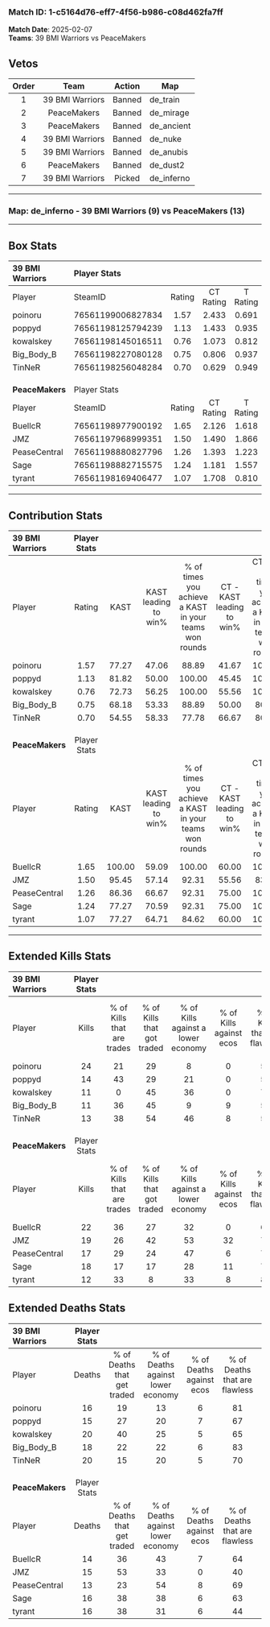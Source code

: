 ### Match ID: 1-c5164d76-eff7-4f56-b986-c08d462fa7ff  
**Match Date**: 2025-02-07  
**Teams**: 39 BMI Warriors vs PeaceMakers  

## Vetos  

| Order | Team | Action | Map |
| :---: | :--: | :----: | --- |
| 1 | 39 BMI Warriors | Banned | de_train |
| 2 | PeaceMakers | Banned | de_mirage |
| 3 | PeaceMakers | Banned | de_ancient |
| 4 | 39 BMI Warriors | Banned | de_nuke |
| 5 | 39 BMI Warriors | Banned | de_anubis |
| 6 | PeaceMakers | Banned | de_dust2 |
| 7 | 39 BMI Warriors | Picked | de_inferno |

---  

### **Map**: de_inferno - 39 BMI Warriors (9) vs PeaceMakers (13)  
---  

## Box Stats  

| **39 BMI Warriors** | Player Stats      |        |           |          |        |       |       |         |        |      |     |
| :- | :- | :-: | :-: | :-: | :-: | :-: | :-: | :-: | :-: | :-: | :-: |
| Player              | SteamID           | Rating | CT Rating | T Rating |  KAST  |  ADR  | Kills | Assists | Deaths | K/D  | HS% |
| poinoru             | 76561199006827834 |  1.57  |   2.433   |  0.691   | 77.27  | 111.9 |  24   |    6    |   16   | 1.50 | 66  |
| poppyd              | 76561198125794239 |  1.13  |   1.433   |  0.935   | 81.82  | 80.9  |  14   |    5    |   15   | 0.93 | 57  |
| kowalskey           | 76561198145016511 |  0.76  |   1.073   |  0.812   | 72.73  | 60.4  |  11   |    6    |   20   | 0.55 | 72  |
| Big_Body_B          | 76561198227080128 |  0.75  |   0.806   |  0.937   | 68.18  | 53.6  |  11   |    5    |   18   | 0.61 | 36  |
| TinNeR              | 76561198256048284 |  0.70  |   0.629   |  0.949   | 54.55  | 62.1  |  13   |    3    |   20   | 0.65 | 38  |
|                     |                   |        |           |          |        |       |       |         |        |      |     |
|                     |                   |        |           |          |        |       |       |         |        |      |     |
|                     |                   |        |           |          |        |       |       |         |        |      |     |
| **PeaceMakers**     | Player Stats      |        |           |          |        |       |       |         |        |      |     |
| Player              | SteamID           | Rating | CT Rating | T Rating |  KAST  |  ADR  | Kills | Assists | Deaths | K/D  | HS% |
| BuellcR             | 76561198977900192 |  1.65  |   2.126   |  1.618   | 100.00 | 93.0  |  22   |    7    |   14   | 1.57 | 54  |
| JMZ                 | 76561197968999351 |  1.50  |   1.490   |  1.866   | 95.45  | 96.4  |  19   |   11    |   15   | 1.27 | 31  |
| PeaseCentral        | 76561198880827796 |  1.26  |   1.393   |  1.223   | 86.36  | 60.3  |  17   |    5    |   13   | 1.31 | 23  |
| Sage                | 76561198882715575 |  1.24  |   1.181   |  1.557   | 77.27  | 86.7  |  18   |    4    |   16   | 1.13 | 72  |
| tyrant              | 76561198169406477 |  1.07  |   1.708   |  0.810   | 77.27  | 90.5  |  12   |   16    |   16   | 0.75 | 75  |
---  

## Contribution Stats  

| **39 BMI Warriors** | Player Stats |        |                      |                                                        |                           |                                                             |                          |                                                            |
| :- | :-: | :-: | :-: | :-: | :-: | :-: | :-: | :-: |
| Player              |    Rating    |  KAST  | KAST leading to win% | % of times you achieve a KAST in your teams won rounds | CT - KAST leading to win% | CT - % of times you achieve a KAST in your teams won rounds | T - KAST leading to win% | T - % of times you achieve a KAST in your teams won rounds |
| poinoru             |     1.57     | 77.27  |        47.06         |                         88.89                          |           41.67           |                           100.00                            |          60.00           |                           75.00                            |
| poppyd              |     1.13     | 81.82  |        50.00         |                         100.00                         |           45.45           |                           100.00                            |          57.14           |                           100.00                           |
| kowalskey           |     0.76     | 72.73  |        56.25         |                         100.00                         |           55.56           |                           100.00                            |          57.14           |                           100.00                           |
| Big_Body_B          |     0.75     | 68.18  |        53.33         |                         88.89                          |           50.00           |                            80.00                            |          57.14           |                           100.00                           |
| TinNeR              |     0.70     | 54.55  |        58.33         |                         77.78                          |           66.67           |                            80.00                            |          50.00           |                           75.00                            |
|                     |              |        |                      |                                                        |                           |                                                             |                          |                                                            |
|                     |              |        |                      |                                                        |                           |                                                             |                          |                                                            |
|                     |              |        |                      |                                                        |                           |                                                             |                          |                                                            |
| **PeaceMakers**     | Player Stats |        |                      |                                                        |                           |                                                             |                          |                                                            |
| Player              |    Rating    |  KAST  | KAST leading to win% | % of times you achieve a KAST in your teams won rounds | CT - KAST leading to win% | CT - % of times you achieve a KAST in your teams won rounds | T - KAST leading to win% | T - % of times you achieve a KAST in your teams won rounds |
| BuellcR             |     1.65     | 100.00 |        59.09         |                         100.00                         |           60.00           |                           100.00                            |          58.33           |                           100.00                           |
| JMZ                 |     1.50     | 95.45  |        57.14         |                         92.31                          |           55.56           |                            83.33                            |          58.33           |                           100.00                           |
| PeaseCentral        |     1.26     | 86.36  |        66.67         |                         92.31                          |           75.00           |                           100.00                            |          60.00           |                           85.71                            |
| Sage                |     1.24     | 77.27  |        70.59         |                         92.31                          |           75.00           |                           100.00                            |          66.67           |                           85.71                            |
| tyrant              |     1.07     | 77.27  |        64.71         |                         84.62                          |           60.00           |                           100.00                            |          71.43           |                           71.43                            |
---  

## Extended Kills Stats  

| **39 BMI Warriors** | Player Stats |                            |                            |                                    |                         |                              |                                 |                                       |                    |           |
| :- | :-: | :-: | :-: | :-: | :-: | :-: | :-: | :-: | :-: | :-: |
| Player              |    Kills     | % of Kills that are trades | % of Kills that got traded | % of Kills against a lower economy | % of Kills against ecos | % of Kills that are flawless | % of Kills that are close duels | % of Kills that are assisted by flash | Pistol Round Kills | AWP Kills |
| poinoru             |      24      |             21             |             29             |                 8                  |            0            |              54              |                4                |                   0                   |         2          |     6     |
| poppyd              |      14      |             43             |             29             |                 21                 |            0            |              50              |               21                |                   0                   |         1          |     0     |
| kowalskey           |      11      |             0              |             45             |                 36                 |            0            |              73              |                9                |                   0                   |         2          |     0     |
| Big_Body_B          |      11      |             36             |             45             |                 9                  |            9            |              55              |                9                |                   0                   |         1          |     0     |
| TinNeR              |      13      |             38             |             54             |                 46                 |            8            |              54              |               23                |                   0                   |         0          |     0     |
|                     |              |                            |                            |                                    |                         |                              |                                 |                                       |                    |           |
|                     |              |                            |                            |                                    |                         |                              |                                 |                                       |                    |           |
|                     |              |                            |                            |                                    |                         |                              |                                 |                                       |                    |           |
| **PeaceMakers**     | Player Stats |                            |                            |                                    |                         |                              |                                 |                                       |                    |           |
| Player              |    Kills     | % of Kills that are trades | % of Kills that got traded | % of Kills against a lower economy | % of Kills against ecos | % of Kills that are flawless | % of Kills that are close duels | % of Kills that are assisted by flash | Pistol Round Kills | AWP Kills |
| BuellcR             |      22      |             36             |             27             |                 32                 |            0            |              64              |                5                |                   9                   |         2          |     0     |
| JMZ                 |      19      |             26             |             42             |                 53                 |           32            |              74              |                0                |                   5                   |         1          |     1     |
| PeaseCentral        |      17      |             29             |             24             |                 47                 |            6            |              71              |                6                |                   0                   |         0          |     8     |
| Sage                |      18      |             17             |             17             |                 28                 |           11            |              78              |                6                |                  11                   |         5          |     0     |
| tyrant              |      12      |             33             |             8              |                 33                 |            8            |              83              |                0                |                   8                   |         2          |     0     |
## Extended Deaths Stats  

| **39 BMI Warriors** | Player Stats |                             |                                   |                          |                               |                            |                           |               |
| :- | :-: | :-: | :-: | :-: | :-: | :-: | :-: | :-: |
| Player              |    Deaths    | % of Deaths that get traded | % of Deaths against lower economy | % of Deaths against ecos | % of Deaths that are flawless | % of Deaths that are close | % of Deaths while blinded | Deaths to AWP |
| poinoru             |      16      |             19              |                13                 |            6             |              81               |             0              |             0             |       1       |
| poppyd              |      15      |             27              |                20                 |            7             |              67               |             7              |             0             |       3       |
| kowalskey           |      20      |             40              |                25                 |            5             |              65               |             10             |             5             |       1       |
| Big_Body_B          |      18      |             22              |                22                 |            6             |              83               |             0              |            11             |       1       |
| TinNeR              |      20      |             15              |                20                 |            5             |              70               |             0              |            15             |       3       |
|                     |              |                             |                                   |                          |                               |                            |                           |               |
|                     |              |                             |                                   |                          |                               |                            |                           |               |
|                     |              |                             |                                   |                          |                               |                            |                           |               |
| **PeaceMakers**     | Player Stats |                             |                                   |                          |                               |                            |                           |               |
| Player              |    Deaths    | % of Deaths that get traded | % of Deaths against lower economy | % of Deaths against ecos | % of Deaths that are flawless | % of Deaths that are close | % of Deaths while blinded | Deaths to AWP |
| BuellcR             |      14      |             36              |                43                 |            7             |              64               |             7              |             0             |       1       |
| JMZ                 |      15      |             53              |                33                 |            0             |              40               |             20             |             0             |       0       |
| PeaseCentral        |      13      |             23              |                54                 |            8             |              69               |             8              |             0             |       1       |
| Sage                |      16      |             38              |                38                 |            6             |              63               |             13             |             0             |       1       |
| tyrant              |      16      |             38              |                31                 |            6             |              44               |             13             |             0             |       3       |
